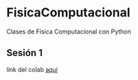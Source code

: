 # FisicaComputacional
Clases de Física Computacional con Python
## Sesión 1 
link del colab [aquí](https://github.com/Yes197/FisicaComputacional/blob/main/Sesion_1/Code_Sesion_1.ipynb)
